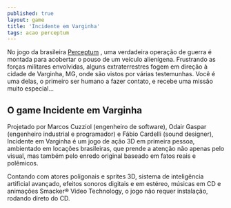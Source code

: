 ```yaml
---
published: true
layout: game
title: 'Incidente em Varginha'
tags: acao perceptum
---
```

No jogo da brasileira <a href="http://www.perceptum.com/" target="_blank">Perceptum</a>
, uma verdadeira operação de guerra é montada para acobertar o pouso de um veículo alienígena. Frustrando as forças militares envolvidas, alguns extraterrestres fogem em direção à cidade de Varginha, MG, onde são vistos por várias testemunhas. Você é uma delas, o primeiro ser humano a fazer contato, e recebe uma missão muito especial...







## O game Incidente em Varginha
Projetado por Marcos Cuzziol (engenheiro de software), Odair Gaspar (engenheiro industrial e programador) e Fábio Cardelli (sound designer), Incidente em Varginha é um jogo de ação 3D em primeira pessoa, ambientado em locações brasileiras, que prende a atenção não apenas pelo visual, mas também pelo enredo original baseado em fatos reais e polêmicos.







Contando com atores poligonais e sprites 3D, sistema de inteligência artificial avançado, efeitos sonoros digitais e em estéreo, músicas em CD e animações Smacker® Video Technology, o jogo não requer instalação, rodando direto do CD.








